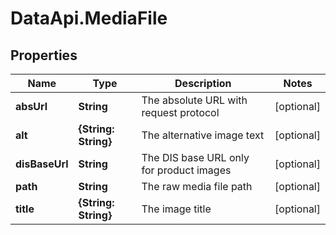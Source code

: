 # DataApi.MediaFile

## Properties
Name | Type | Description | Notes
------------ | ------------- | ------------- | -------------
**absUrl** | **String** | The absolute URL with request protocol | [optional] 
**alt** | **{String: String}** | The alternative image text | [optional] 
**disBaseUrl** | **String** | The DIS base URL only for product images | [optional] 
**path** | **String** | The raw media file path | [optional] 
**title** | **{String: String}** | The image title | [optional] 
